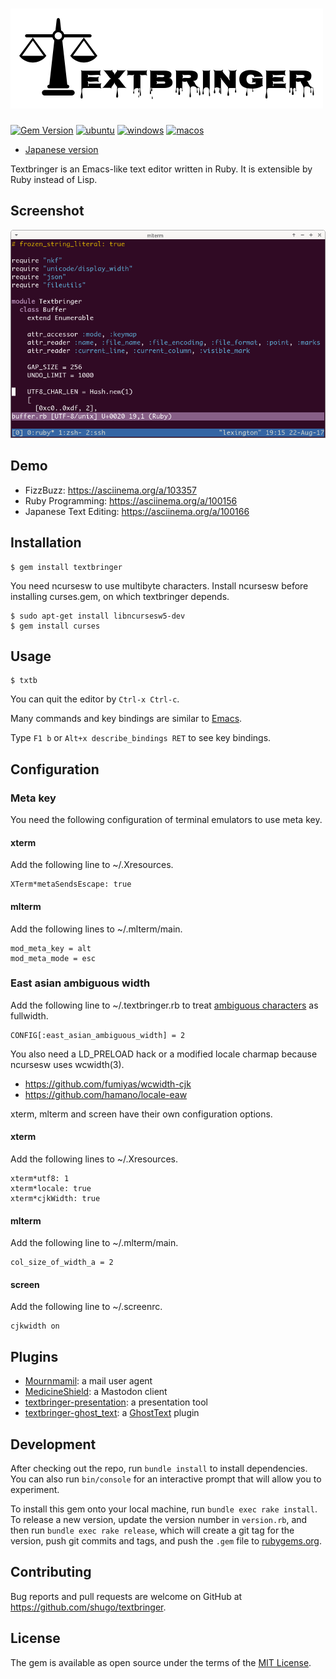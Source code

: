# ![Textbringer](logo/logo.png)

[![Gem Version](https://badge.fury.io/rb/textbringer.svg)](https://badge.fury.io/rb/textbringer)
[![ubuntu](https://github.com/shugo/textbringer/workflows/ubuntu/badge.svg)](https://github.com/shugo/textbringer/actions?query=workflow%3Aubuntu)
[![windows](https://github.com/shugo/textbringer/workflows/windows/badge.svg)](https://github.com/shugo/textbringer/actions?query=workflow%3Awindows)
[![macos](https://github.com/shugo/textbringer/workflows/macos/badge.svg)](https://github.com/shugo/textbringer/actions?query=workflow%3Amacos)

* [Japanese version](README.ja.md)

Textbringer is an Emacs-like text editor written in Ruby.
It is extensible by Ruby instead of Lisp.

## Screenshot

![Screenshot](screenshot.png)

## Demo

* FizzBuzz: https://asciinema.org/a/103357
* Ruby Programming: https://asciinema.org/a/100156
* Japanese Text Editing: https://asciinema.org/a/100166

## Installation

    $ gem install textbringer

You need ncursesw to use multibyte characters.
Install ncursesw before installing curses.gem, on which textbringer depends.

    $ sudo apt-get install libncursesw5-dev
    $ gem install curses

## Usage

    $ txtb

You can quit the editor by `Ctrl-x Ctrl-c`.

Many commands and key bindings are similar to [Emacs](https://www.gnu.org/software/emacs/).

Type `F1 b` or `Alt+x describe_bindings RET` to see key bindings.

## Configuration

### Meta key

You need the following configuration of terminal emulators to use meta key.

#### xterm

Add the following line to ~/.Xresources.

    XTerm*metaSendsEscape: true

#### mlterm

Add the following lines to ~/.mlterm/main.

    mod_meta_key = alt
    mod_meta_mode = esc

### East asian ambiguous width

Add the following line to ~/.textbringer.rb to treat
[ambiguous characters](http://unicode.org/reports/tr11/#Ambiguous)
as fullwidth.

    CONFIG[:east_asian_ambiguous_width] = 2

You also need a LD_PRELOAD hack or a modified locale charmap because ncursesw
uses wcwidth(3).

* https://github.com/fumiyas/wcwidth-cjk
* https://github.com/hamano/locale-eaw

xterm, mlterm and screen have their own configuration options.

#### xterm

Add the following lines to ~/.Xresources.

    xterm*utf8: 1
    xterm*locale: true
    xterm*cjkWidth: true

#### mlterm

Add the following line to ~/.mlterm/main.

    col_size_of_width_a = 2

#### screen

Add the following line to ~/.screenrc.

    cjkwidth on

## Plugins

* [Mournmamil](https://github.com/shugo/mournmail): a mail user agent
* [MedicineShield](https://github.com/shugo/medicine_shield): a Mastodon client
* [textbringer-presentation](https://github.com/shugo/textbringer-presentation): a presentation tool
* [textbringer-ghost_text](https://github.com/shugo/textbringer-ghost_text): a [GhostText](https://github.com/fregante/GhostText) plugin

## Development

After checking out the repo, run `bundle install` to install dependencies. You can also run `bin/console` for an interactive prompt that will allow you to experiment.

To install this gem onto your local machine, run `bundle exec rake install`. To release a new version, update the version number in `version.rb`, and then run `bundle exec rake release`, which will create a git tag for the version, push git commits and tags, and push the `.gem` file to [rubygems.org](https://rubygems.org).

## Contributing

Bug reports and pull requests are welcome on GitHub at https://github.com/shugo/textbringer.


## License

The gem is available as open source under the terms of the [MIT License](http://opensource.org/licenses/MIT).
